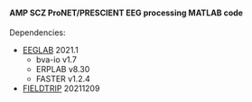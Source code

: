 #### AMP SCZ ProNET/PRESCIENT EEG processing MATLAB code

Dependencies:  
- [EEGLAB](https://sccn.ucsd.edu/eeglab/index.php) 2021.1  
	- bva-io v1.7
	- ERPLAB v8.30
	- FASTER v1.2.4
- [FIELDTRIP](https://www.fieldtriptoolbox.org) 20211209  

